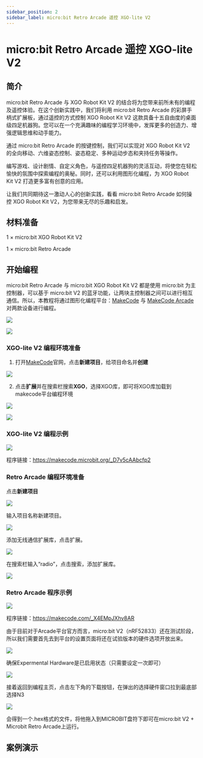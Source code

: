 ```yaml
---
sidebar_position: 2
sidebar_label: micro:bit Retro Arcade 遥控 XGO-lite V2
---
```


# micro:bit Retro Arcade 遥控 XGO-lite V2

## 简介

micro:bit Retro Arcade 与 XGO Robot Kit V2 的结合将为您带来前所未有的编程及遥控体验。在这个创新实践中，我们将利用 micro:bit Retro Arcade 的彩屏手柄式扩展板，通过遥控的方式控制 XGO Robot Kit V2 这款具备十五自由度的桌面级四足机器狗。您可以在一个充满趣味的编程学习环境中，发挥更多的创造力、增强逻辑思维和动手能力。

通过 micro:bit Retro Arcade 的按键控制，我们可以实现对 XGO Robot Kit V2 的全向移动、六维姿态控制、姿态稳定、多种运动步态和夹持任务等操作。

编写游戏、设计剧情、自定义角色，与遥控四足机器狗的灵活互动，将使您在轻松愉快的氛围中探索编程的奥秘。同时，还可以利用图形化编程，为 XGO Robot Kit V2 打造更多富有创意的应用。

让我们共同期待这一激动人心的创新实践，看看 micro:bit Retro Arcade 如何操控 XGO Robot Kit V2，为您带来无尽的乐趣和启发。

## 材料准备

1 × micro:bit XGO Robot Kit V2

1 × micro:bit Retro Arcade

## 开始编程

micro:bit Retro Arcade 与 micro:bit XGO Robot Kit V2 都是使用 micro:bit 为主控制器，可以基于 micro:bit V2 的蓝牙功能，让两块主控制器之间可以进行相互通信。所以，本教程将通过图形化编程平台：[MakeCode](https://makecode.microbit.org) 与 [MakeCode Arcade](https://arcade.makecode.com) 对两款设备进行编程。

![](./../../images/microbit-xgo-lite-v2-makecode-01.png)

![](./../../images/microbit-xgo-lite-v2-makecode-011.png)

### XGO-lite V2 编程环境准备

1.  打开[MakeCode](https://makecode.microbit.org)官网，点击**新建项目**，给项目命名并**创建**

![](./../../images/microbit-xgo-lite-v2-makecode-02.png)

2.  点击**扩展**并在搜索栏搜索**XGO**，选择XGO库，即可将XGO库加载到makecode平台编程环境

   ![](./../../images/microbit-xgo-lite-v2-makecode-03.png)

![](./../../images/microbit-xgo-lite-v2-makecode-03-1.png)

### XGO-lite V2 编程示例

![](./../../images/microbit-xgo-lite-v2-makecode-03-6.png)

程序链接：https://makecode.microbit.org/_D7v5cAAbcfp2

### Retro Arcade 编程环境准备

点击**新建项目**

![](./../../images/microbit-retro-arcade-10.png)

输入项目名称新建项目。

![](./../../images/microbit-retro-arcade-11.png)

添加无线通信扩展库，点击扩展。

![](./../../images/microbit-retro-arcade-25.png)

在搜索栏输入“radio”，点击搜索，添加扩展库。

![](./../../images/microbit-retro-arcade-26.png)

### Retro Arcade 程序示例

![](./../../images/microbit-retro-arcade-27.png)



程序链接：https://makecode.com/_X4EMpJXhv8AR

由于目前对于Arcade平台官方而言，micro:bit V2（nRF52833）还在测试阶段，所以我们需要首先去到平台的设置页面将还在试验版本的硬件选项开放出来。

![](./../../images/microbit-retro-arcade-17.png)

确保Expermental Hardware是已启用状态（只需要设定一次即可）

![](./../../images/microbit-retro-arcade-18.png)

接着返回到编程主页，点击左下角的下载按钮，在弹出的选择硬件窗口拉到最底部选择N3

![](./../../images/microbit-retro-arcade-19.png)



会得到一个.hex格式的文件，将他拖入到MICROBIT盘符下即可在micro:bit V2 + Microbit Retro Arcade上运行。



## 案例演示
